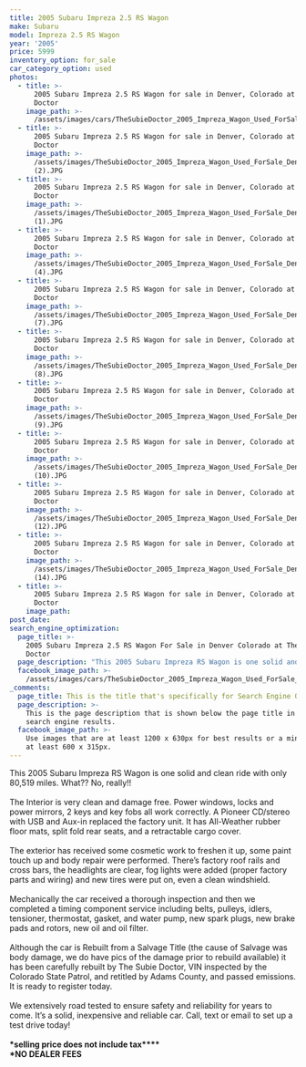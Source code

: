 ```yaml
---
title: 2005 Subaru Impreza 2.5 RS Wagon
make: Subaru
model: Impreza 2.5 RS Wagon
year: '2005'
price: 5999
inventory_option: for_sale
car_category_option: used
photos:
  - title: >-
      2005 Subaru Impreza 2.5 RS Wagon for sale in Denver, Colorado at The Subie
      Doctor
    image_path: >-
      /assets/images/cars/TheSubieDoctor_2005_Impreza_Wagon_Used_ForSale_Denver%2CCO%20%281%29.JPG
  - title: >-
      2005 Subaru Impreza 2.5 RS Wagon for sale in Denver, Colorado at The Subie
      Doctor
    image_path: >-
      /assets/images/TheSubieDoctor_2005_Impreza_Wagon_Used_ForSale_Denver,CO
      (2).JPG
  - title: >-
      2005 Subaru Impreza 2.5 RS Wagon for sale in Denver, Colorado at The Subie
      Doctor
    image_path: >-
      /assets/images/TheSubieDoctor_2005_Impreza_Wagon_Used_ForSale_Denver,CO
      (1).JPG
  - title: >-
      2005 Subaru Impreza 2.5 RS Wagon for sale in Denver, Colorado at The Subie
      Doctor
    image_path: >-
      /assets/images/TheSubieDoctor_2005_Impreza_Wagon_Used_ForSale_Denver,CO
      (4).JPG
  - title: >-
      2005 Subaru Impreza 2.5 RS Wagon for sale in Denver, Colorado at The Subie
      Doctor
    image_path: >-
      /assets/images/TheSubieDoctor_2005_Impreza_Wagon_Used_ForSale_Denver,CO
      (7).JPG
  - title: >-
      2005 Subaru Impreza 2.5 RS Wagon for sale in Denver, Colorado at The Subie
      Doctor
    image_path: >-
      /assets/images/TheSubieDoctor_2005_Impreza_Wagon_Used_ForSale_Denver,CO
      (8).JPG
  - title: >-
      2005 Subaru Impreza 2.5 RS Wagon for sale in Denver, Colorado at The Subie
      Doctor
    image_path: >-
      /assets/images/TheSubieDoctor_2005_Impreza_Wagon_Used_ForSale_Denver,CO
      (9).JPG
  - title: >-
      2005 Subaru Impreza 2.5 RS Wagon for sale in Denver, Colorado at The Subie
      Doctor
    image_path: >-
      /assets/images/TheSubieDoctor_2005_Impreza_Wagon_Used_ForSale_Denver,CO
      (10).JPG
  - title: >-
      2005 Subaru Impreza 2.5 RS Wagon for sale in Denver, Colorado at The Subie
      Doctor
    image_path: >-
      /assets/images/TheSubieDoctor_2005_Impreza_Wagon_Used_ForSale_Denver,CO
      (12).JPG
  - title: >-
      2005 Subaru Impreza 2.5 RS Wagon for sale in Denver, Colorado at The Subie
      Doctor
    image_path: >-
      /assets/images/TheSubieDoctor_2005_Impreza_Wagon_Used_ForSale_Denver,CO
      (14).JPG
  - title: >-
      2005 Subaru Impreza 2.5 RS Wagon for sale in Denver, Colorado at The Subie
      Doctor
    image_path:
post_date: 
search_engine_optimization:
  page_title: >-
    2005 Subaru Impreza 2.5 RS Wagon For Sale in Denver Colorado at The Subie
    Doctor
  page_description: "This 2005 Subaru Impreza RS Wagon is one solid and clean ride with only 80,519 miles. What?? No, really!!\n\nThe Interior is very clean and damage free. Power windows, locks and power mirrors, 2 keys and key fobs all work correctly. A Pioneer CD/stereo with USB and Aux-in replaced the factory unit. It has All-Weather rubber floor mats, split fold rear seats, and a retractable cargo cover.\n\nThe exterior has received some cosmetic work to freshen it up, some paint touch up and body repair were performed. There’s factory roof rails and cross bars, the headlights are clear, fog lights were added (proper factory parts and wiring) and new tires were put on, even a clean windshield.\_\n\nMechanically the car received a thorough inspection and then we completed a timing component service including belts, pulleys, idlers, tensioner, thermostat, gasket, and water pump, new spark plugs, new brake pads and rotors, new oil and oil filter.\_\n\nAlthough the car is Rebuilt from a Salvage Title (the cause of Salvage was body damage, we do have pics of the damage prior to rebuild available) it has been carefully rebuilt by The Subie Doctor, VIN inspected by the Colorado State Patrol, and retitled by Adams County, and passed emissions. It is ready to register today.\_\n\nWe extensively road tested to ensure safety and reliability for years to come. It’s a solid, inexpensive and reliable car. Call, text or email to set up a test drive today!\n\n*selling price does not include tax\n*NO DEALER FEES"
  facebook_image_path: >-
    /assets/images/cars/TheSubieDoctor_2005_Impreza_Wagon_Used_ForSale_Denver%2CCO%20%281%29.JPG
_comments:
  page_title: This is the title that's specifically for Search Engine Optimization.
  page_description: >-
    This is the page description that is shown below the page title in the
    search engine results.
  facebook_image_path: >-
    Use images that are at least 1200 x 630px for best results or a minimum of
    at least 600 x 315px.
---
```


This 2005 Subaru Impreza RS Wagon is one solid and clean ride with only 80,519 miles. What?? No, really!!<br><br>The Interior is very clean and damage free. Power windows, locks and power mirrors, 2 keys and key fobs all work correctly. A Pioneer CD/stereo with USB and Aux-in replaced the factory unit. It has All-Weather rubber floor mats, split fold rear seats, and a retractable cargo cover.<br><br>The exterior has received some cosmetic work to freshen it up, some paint touch up and body repair were performed. There’s factory roof rails and cross bars, the headlights are clear, fog lights were added (proper factory parts and wiring) and new tires were put on, even a clean windshield. <br><br>Mechanically the car received a thorough inspection and then we completed a timing component service including belts, pulleys, idlers, tensioner, thermostat, gasket, and water pump, new spark plugs, new brake pads and rotors, new oil and oil filter. <br><br>Although the car is Rebuilt from a Salvage Title (the cause of Salvage was body damage, we do have pics of the damage prior to rebuild available) it has been carefully rebuilt by The Subie Doctor, VIN inspected by the Colorado State Patrol, and retitled by Adams County, and passed emissions. It is ready to register today. <br><br>We extensively road tested to ensure safety and reliability for years to come. It’s a solid, inexpensive and reliable car. Call, text or email to set up a test drive today!<br><br>**\*selling price does not include tax****<br>\*NO DEALER FEES**